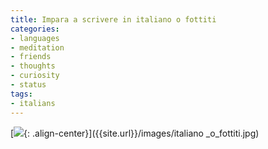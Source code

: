 ```yaml
---
title: Impara a scrivere in italiano o fottiti
categories:
- languages
- meditation
- friends
- thoughts
- curiosity
- status
tags:
- italians
---
```

[![]({{site.url}}/images/italiano_o_fottiti.jpg){: .align-center}]({{site.url}}/images/italiano
_o_fottiti.jpg)

